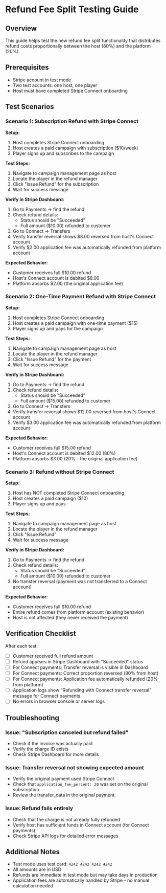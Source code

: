# Refund Fee Split Testing Guide

## Overview
This guide helps test the new refund fee split functionality that distributes refund costs proportionally between the host (80%) and the platform (20%).

## Prerequisites
- Stripe account in test mode
- Two test accounts: one host, one player
- Host must have completed Stripe Connect onboarding

## Test Scenarios

### Scenario 1: Subscription Refund with Stripe Connect

**Setup:**
1. Host completes Stripe Connect onboarding
2. Host creates a paid campaign with subscription ($10/week)
3. Player signs up and subscribes to the campaign

**Test Steps:**
1. Navigate to campaign management page as host
2. Locate the player in the refund manager
3. Click "Issue Refund" for the subscription
4. Wait for success message

**Verify in Stripe Dashboard:**
1. Go to Payments → find the refund
2. Check refund details:
   - Status should be "Succeeded"
   - Full amount ($10.00) refunded to customer
3. Go to Connect → Transfers
4. Verify transfer reversal shows $8.00 reversed from host's Connect account
5. Verify $2.00 application fee was automatically refunded from platform account

**Expected Behavior:**
- Customer receives full $10.00 refund
- Host's Connect account is debited $8.00
- Platform absorbs $2.00 (the original application fee)

### Scenario 2: One-Time Payment Refund with Stripe Connect

**Setup:**
1. Host completes Stripe Connect onboarding
2. Host creates a paid campaign with one-time payment ($15)
3. Player signs up and pays for the campaign

**Test Steps:**
1. Navigate to campaign management page as host
2. Locate the player in the refund manager
3. Click "Issue Refund" for the payment
4. Wait for success message

**Verify in Stripe Dashboard:**
1. Go to Payments → find the refund
2. Check refund details:
   - Status should be "Succeeded"
   - Full amount ($15.00) refunded to customer
3. Go to Connect → Transfers
4. Verify transfer reversal shows $12.00 reversed from host's Connect account
5. Verify $3.00 application fee was automatically refunded from platform account

**Expected Behavior:**
- Customer receives full $15.00 refund
- Host's Connect account is debited $12.00 (80%)
- Platform absorbs $3.00 (20% - the original application fee)

### Scenario 3: Refund without Stripe Connect

**Setup:**
1. Host has NOT completed Stripe Connect onboarding
2. Host creates a paid campaign ($10)
3. Player signs up and pays

**Test Steps:**
1. Navigate to campaign management page as host
2. Locate the player in the refund manager
3. Click "Issue Refund"
4. Wait for success message

**Verify in Stripe Dashboard:**
1. Go to Payments → find the refund
2. Check refund details:
   - Status should be "Succeeded"
   - Full amount ($10.00) refunded to customer
3. No transfer reversal (payment was not transferred to a Connect account)

**Expected Behavior:**
- Customer receives full $10.00 refund
- Entire refund comes from platform account (existing behavior)
- Host is not affected (they never received the payment)

## Verification Checklist

After each test:
- [ ] Customer received full refund amount
- [ ] Refund appears in Stripe Dashboard with "Succeeded" status
- [ ] For Connect payments: Transfer reversal is visible in Dashboard
- [ ] For Connect payments: Correct proportion reversed (80% from host)
- [ ] For Connect payments: Application fee automatically refunded (20% from platform)
- [ ] Application logs show "Refunding with Connect transfer reversal" message for Connect payments
- [ ] No errors in browser console or server logs

## Troubleshooting

### Issue: "Subscription canceled but refund failed"
- Check if the invoice was actually paid
- Verify the charge ID exists
- Check Stripe Dashboard for more details

### Issue: Transfer reversal not showing expected amount
- Verify the original payment used Stripe Connect
- Check that `application_fee_percent: 20` was set on the original subscription
- Review the transfer_data in the original payment

### Issue: Refund fails entirely
- Check that the charge is not already fully refunded
- Verify host has sufficient funds in Connect account (for Connect payments)
- Check Stripe API logs for detailed error messages

## Additional Notes

- Test mode uses test card: `4242 4242 4242 4242`
- All amounts are in USD
- Refunds are immediate in test mode but may take days in production
- Application fees are automatically handled by Stripe - no manual calculation needed
